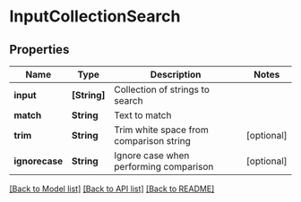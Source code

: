 # InputCollectionSearch

## Properties
Name | Type | Description | Notes
------------ | ------------- | ------------- | -------------
**input** | **[String]** | Collection of strings to search | 
**match** | **String** | Text to match | 
**trim** | **String** | Trim white space from comparison string | [optional] 
**ignorecase** | **String** | Ignore case when performing comparison | [optional] 

[[Back to Model list]](../README.md#documentation-for-models) [[Back to API list]](../README.md#documentation-for-api-endpoints) [[Back to README]](../README.md)


